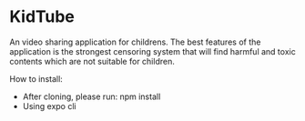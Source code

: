 # KidTube
An video sharing application for childrens. The best features of the application is the strongest censoring system that
will find harmful and toxic contents which are not suitable for children.

How to install:
- After cloning, please run: npm install
- Using expo cli
